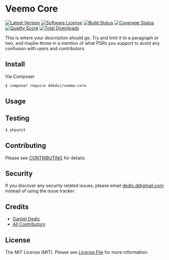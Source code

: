 # Veemo Core

[![Latest Version](https://img.shields.io/github/release/thephpleague/:package_name.svg?style=flat-square)](https://github.com/ddedic/veemo-core/releases)
[![Software License](https://img.shields.io/badge/license-MIT-brightgreen.svg?style=flat-square)](LICENSE.md)
[![Build Status](https://img.shields.io/travis/ddedic/veemo-core/master.svg?style=flat-square)](https://travis-ci.org/ddedic/veemo-core)
[![Coverage Status](https://img.shields.io/scrutinizer/coverage/g/ddedic/veemo-core.svg?style=flat-square)](https://scrutinizer-ci.com/g/ddedic/veemo-core/code-structure)
[![Quality Score](https://img.shields.io/scrutinizer/g/ddedic/veemo-core.svg?style=flat-square)](https://scrutinizer-ci.com/g/ddedic/veemo-core)
[![Total Downloads](https://img.shields.io/packagist/dt/ddedic/veemo-core.svg?style=flat-square)](https://packagist.org/packages/ddedic/veemo-core)

This is where your description should go. Try and limit it to a paragraph or two, and maybe throw in a mention of what
PSRs you support to avoid any confusion with users and contributors.

## Install

Via Composer

``` bash
$ composer require ddedic/veemo-core
```

## Usage



## Testing

``` bash
$ phpunit
```

## Contributing

Please see [CONTRIBUTING](CONTRIBUTING.md) for details.

## Security

If you discover any security related issues, please email dedic.d@gmail.com instead of using the issue tracker.

## Credits

- [Danijel Dedic](https://github.com/ddedic)
- [All Contributors](../../contributors)

## License

The MIT License (MIT). Please see [License File](LICENSE.md) for more information.

